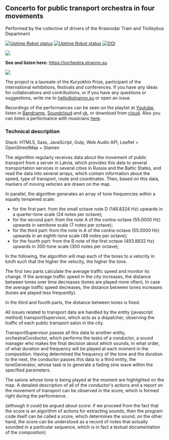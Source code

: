 ## Concerto for public transport orchestra in four movements

Performed by the collective of drivers of the Krasnodar Tram and Trolleybus Department

[![Uptime Robot status](https://img.shields.io/uptimerobot/status/m792681767-fc530c259301128face06fc3)](https://orchestra.stranno.su) [![Uptime Robot status](https://img.shields.io/uptimerobot/ratio/m792681767-fc530c259301128face06fc3)](https://orchestra.stranno.su) [![DOI](https://zenodo.org/badge/DOI/10.5281/zenodo.6770197.svg)](https://doi.org/10.5281/zenodo.6770197)

![](https://orchestra.stranno.su/design.png)

**See and listen here:** https://orchestra.stranno.su

<picture align="center">
  <source media="(prefers-color-scheme: dark)" srcset="https://store.stranno.su/logos-dark.png">
  <img src="https://store.stranno.su/logos.png">
</picture>

The project is a laureate of the Kuryokhin Prize, participant of the international exhibitions, festivals and conferences. If you have any ideas for collaborations and contributions, or if you have any questions or suggestions, write me to <hello@stranno.su> or open an issue.

Recordings of the performances can be seen on the playlist at <a target="_blank" rel="noopener noreferrer" href="https://youtube.com/playlist?list=PLMh6ltuZa_ijOfOARo7qutsKo4jk8HNTR">Youtube</a>, listen in <a target="_blank" rel="noopener noreferrer" href="https://dfap.bandcamp.com/album/concerto-for-public-transport-orchestra-in-four-movements">Bandcamp</a>, <a href="https://soundcloud.com/max-alyokhin/sets/concerto-for-public-transport-orchestra-in-four-movements" target="_blank" rel="noopener noreferrer">Soundcloud</a> and <a href="https://vk.com/music/playlist/39324177_85294052" target="_blank" rel="noopener noreferrer">vk</a>, or download from <a href="https://yadi.sk/d/bw_vp5aDpfiitw" target="_blank" rel="noopener noreferrer">cloud</a>. Also you can listen a performance with musicians <a target="_blank" rel="noopener noreferrer" href="https://youtu.be/Nrw7B2xRRjk">here</a>.

### Technical description

Stack: HTML5, Sass, JavaScript, Gulp, Web Audio API, Leaflet + OpenStreetMap + Stamen

The algorithm regularly receives data about the movement of public transport from a server in Latvia, which provides this data to several transportation services in several cities in Russia and the Baltic States, and read the data into several arrays, which contain information about the speed, type of transport, route and coordinates. Then, based on this data, markers of moving vehicles are drawn on the map.

In parallel, the algorithm generates an array of tone frequencies within a equally tempered scale:
- for the first part: from the small octave note D (146.8324 Hz) upwards in a quarter-tone scale (24 notes per octave);
- for the second part: from the note A of the contra-octave (55.0000 Hz) upwards in semitone scale (7 notes per octave);
- for the third part: from the note in A of the contra-octave (55.0000 Hz) upwards in an eighth-tone scale (48 notes per octave);
- for the fourth part: from the B note of the first octave (493.8832 Hz) upwards in 300-tone scale (300 notes per octave);

In the following, the algorithm will map each of the tones to a velocity in km/h such that the higher the velocity, the higher the tone.

The first two parts calculate the average traffic speed and monitor its change. If the average traffic speed in the city increases, the distance between tones over time decreases (tones are played more often). In case the average traffic speed decreases, the distance between tones increases (tones are played less frequently).

In the third and fourth parts, the distance between tones is fixed.

All issues related to transport data are handled by the entity (javascript method) transportSupervisor, which acts as a dispatcher, observing the traffic of each public transport salon in the city.

TransportSupervisor passes all this data to another entity, orchestraConductor, which performs the tasks of a conductor, a sound manager who makes the final decision about which sounds, in what order, of what duration and frequency will be played at each moment in the composition. Having determined the frequency of the tone and the duration to the next, the conductor passes this data to a third entity, the toneGenerator, whose task is to generate a fading sine wave within the specified parameters.

The salons whose tone is being played at the moment are highlighted on the map. A detailed description of all of the conductor's actions and a report on the movement of transport can be observed in the score, which is formed right during the performance.

(although it could be argued about score: if we proceed from the fact that the score is an algorithm of actions for extracting sounds, then the program code itself can be called a score, which determines the sound; on the other hand, the score can be understood as a record of notes that actually sounded in a particular sequence, which is in fact a textual documentation of the composition)
